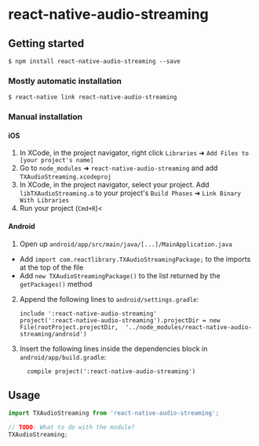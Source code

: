 # react-native-audio-streaming

## Getting started

`$ npm install react-native-audio-streaming --save`

### Mostly automatic installation

`$ react-native link react-native-audio-streaming`

### Manual installation


#### iOS

1. In XCode, in the project navigator, right click `Libraries` ➜ `Add Files to [your project's name]`
2. Go to `node_modules` ➜ `react-native-audio-streaming` and add `TXAudioStreaming.xcodeproj`
3. In XCode, in the project navigator, select your project. Add `libTXAudioStreaming.a` to your project's `Build Phases` ➜ `Link Binary With Libraries`
4. Run your project (`Cmd+R`)<

#### Android

1. Open up `android/app/src/main/java/[...]/MainApplication.java`
  - Add `import com.reactlibrary.TXAudioStreamingPackage;` to the imports at the top of the file
  - Add `new TXAudioStreamingPackage()` to the list returned by the `getPackages()` method
2. Append the following lines to `android/settings.gradle`:
  	```
  	include ':react-native-audio-streaming'
  	project(':react-native-audio-streaming').projectDir = new File(rootProject.projectDir, 	'../node_modules/react-native-audio-streaming/android')
  	```
3. Insert the following lines inside the dependencies block in `android/app/build.gradle`:
  	```
      compile project(':react-native-audio-streaming')
  	```


## Usage
```javascript
import TXAudioStreaming from 'react-native-audio-streaming';

// TODO: What to do with the module?
TXAudioStreaming;
```
  